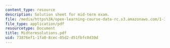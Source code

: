 ```yaml
---
content_type: resource
description: Solution sheet for mid-term exam.
file: /media/https%3A/open-learning-course-data-rc.s3.amazonaws.com/1-34-waste-containment-and-remediation-technology-spring-2004/73876ef11fa08cec05d2d51fbfc0d39d_Midtermsolutions.pdf
file_type: application/pdf
resourcetype: Document
title: Midtermsolutions.pdf
uid: 73876ef1-1fa0-8cec-05d2-d51fbfc0d39d
---
```

